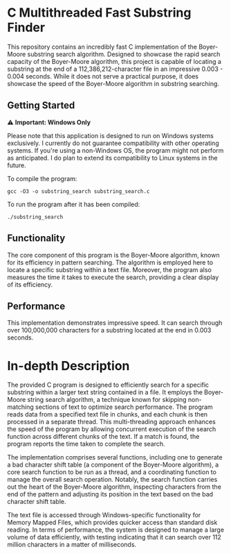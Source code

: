 # C Multithreaded Fast Substring Finder
This repository contains an incredibly fast C implementation of the Boyer-Moore substring search algorithm. Designed to showcase the rapid search capacity of the Boyer-Moore algorithm, this project is capable of locating a substring at the end of a 112,386,212-character file in an impressive 0.003 - 0.004 seconds. While it does not serve a practical purpose, it does showcase the speed of the Boyer-Moore algorithm in substring searching.

## Getting Started
⚠️ **Important: Windows Only**

Please note that this application is designed to run on Windows systems exclusively. I currently do not guarantee compatibility with other operating systems. If you're using a non-Windows OS, the program might not perform as anticipated. I do plan to extend its compatibility to Linux systems in the future.

To compile the program:
```
gcc -O3 -o substring_search substring_search.c
```

To run the program after it has been compiled:
```
./substring_search
```

## Functionality

The core component of this program is the Boyer-Moore algorithm, known for its efficiency in pattern searching. The algorithm is employed here to locate a specific substring within a text file. Moreover, the program also measures the time it takes to execute the search, providing a clear display of its efficiency.

## Performance

This implementation demonstrates impressive speed. It can search through over 100,000,000 characters for a substring located at the end in 0.003 seconds.

# In-depth Description

The provided C program is designed to efficiently search for a specific substring within a larger text string contained in a file. It employs the Boyer-Moore string search algorithm, a technique known for skipping non-matching sections of text to optimize search performance. The program reads data from a specified text file in chunks, and each chunk is then processed in a separate thread. This multi-threading approach enhances the speed of the program by allowing concurrent execution of the search function across different chunks of the text. If a match is found, the program reports the time taken to complete the search.

The implementation comprises several functions, including one to generate a bad character shift table (a component of the Boyer-Moore algorithm), a core search function to be run as a thread, and a coordinating function to manage the overall search operation. Notably, the search function carries out the heart of the Boyer-Moore algorithm, inspecting characters from the end of the pattern and adjusting its position in the text based on the bad character shift table.

The text file is accessed through Windows-specific functionality for Memory Mapped Files, which provides quicker access than standard disk reading. In terms of performance, the system is designed to manage a large volume of data efficiently, with testing indicating that it can search over 112 million characters in a matter of milliseconds.
